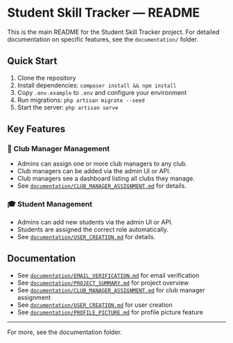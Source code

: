 # Student Skill Tracker — README

This is the main README for the Student Skill Tracker project. For detailed documentation on specific features, see the `documentation/` folder.

## Quick Start
1. Clone the repository
2. Install dependencies: `composer install && npm install`
3. Copy `.env.example` to `.env` and configure your environment
4. Run migrations: `php artisan migrate --seed`
5. Start the server: `php artisan serve`

## Key Features

### 👤 Club Manager Management
- Admins can assign one or more club managers to any club.
- Club managers can be added via the admin UI or API.
- Club managers see a dashboard listing all clubs they manage.
- See [`documentation/CLUB_MANAGER_ASSIGNMENT.md`](CLUB_MANAGER_ASSIGNMENT.md) for details.

### 🎓 Student Management
- Admins can add new students via the admin UI or API.
- Students are assigned the correct role automatically.
- See [`documentation/USER_CREATION.md`](USER_CREATION.md) for details.

## Documentation
- See [`documentation/EMAIL_VERIFICATION.md`](EMAIL_VERIFICATION.md) for email verification
- See [`documentation/PROJECT_SUMMARY.md`](PROJECT_SUMMARY.md) for project overview
- See [`documentation/CLUB_MANAGER_ASSIGNMENT.md`](CLUB_MANAGER_ASSIGNMENT.md) for club manager assignment
- See [`documentation/USER_CREATION.md`](USER_CREATION.md) for user creation
- See [`documentation/PROFILE_PICTURE.md`](PROFILE_PICTURE.md) for profile picture feature

---
For more, see the documentation folder.
